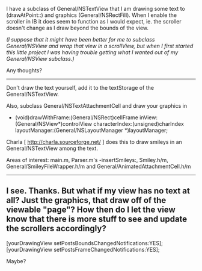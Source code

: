 I have a subclass of General/NSTextView that I am drawing some text to (drawAtPoint::) and graphics (General/NSRectFill).  When I enable the scroller in IB it does seem to function as I would expect, ie. the scroller doesn't change as I draw beyond the bounds of the view.

*(I suppose that it might have been better for me to subclass General/NSView and wrap that view in a scrollView, but when I first started this little project I was having trouble getting what I wanted out of my General/NSView subclass.)*

Any thoughts?

----

Don't draw the text yourself, add it to the textStorage of the General/NSTextView.

Also, subclass General/NSTextAttachmentCell and draw your graphics in
    
- (void)drawWithFrame:(General/NSRect)cellFrame
               inView:(General/NSView*)controlView
       characterIndex:(unsigned)charIndex
        layoutManager:(General/NSLayoutManager *)layoutManager;


Charla [ http://charla.sourceforge.net/ ] does this to draw smileys in an General/NSTextView among the text.

Areas of interest: main.m, Parser.m's -insertSmileys:, Smiley.h/m, General/SmileyFileWrapper.h/m and General/AnimatedAttachmentCell.h/m

----
I see.  Thanks.  But what if my view has no text at all?  Just the graphics, that draw off of the viewable "page"?  How then do I let the view know that there is more stuff to see and update the scrollers accordingly?
----
    
[yourDrawingView setPostsBoundsChangedNotifications:YES];
[yourDrawingView setPostsFrameChangedNotifications:YES];

Maybe?
